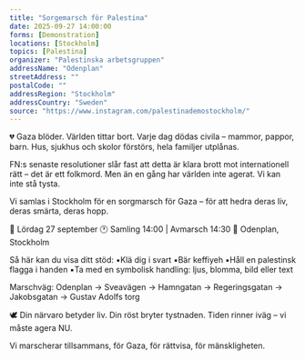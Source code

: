 ```yaml
---
title: "Sorgemarsch för Palestina"
date: 2025-09-27 14:00:00
forms: [Demonstration]
locations: [Stockholm]
topics: [Palestina]
organizer: "Palestinska arbetsgruppen"
addressName: "Odenplan"
streetAddress: ""
postalCode: ""
addressRegion: "Stockholm"
addressCountry: "Sweden"
source: "https://www.instagram.com/palestinademostockholm/"
---
```


💔 Gaza blöder. Världen tittar bort.
Varje dag dödas civila – mammor, pappor, barn. Hus, sjukhus och skolor förstörs, hela familjer utplånas.

FN:s senaste resolutioner slår fast att detta är klara brott mot internationell rätt – det är ett folkmord. Men än en gång har världen inte agerat. Vi kan inte stå tysta.

Vi samlas i Stockholm för en sorgmarsch för Gaza – för att hedra deras liv, deras smärta, deras hopp.

📅 Lördag 27 september
🕐 Samling 14:00 | Avmarsch 14:30
📍 Odenplan, Stockholm

Så här kan du visa ditt stöd:
▪️Klä dig i svart 
▪️Bär keffiyeh 
▪️Håll en palestinsk flagga i handen
▪️Ta med en symbolisk handling: ljus, blomma, bild eller text

Marschväg:
Odenplan → Sveavägen → Hamngatan → Regeringsgatan → Jakobsgatan → Gustav Adolfs torg

🕊️ Din närvaro betyder liv. Din röst bryter tystnaden.
Tiden rinner iväg – vi måste agera NU.

Vi marscherar tillsammans, för Gaza, för rättvisa, för mänskligheten.